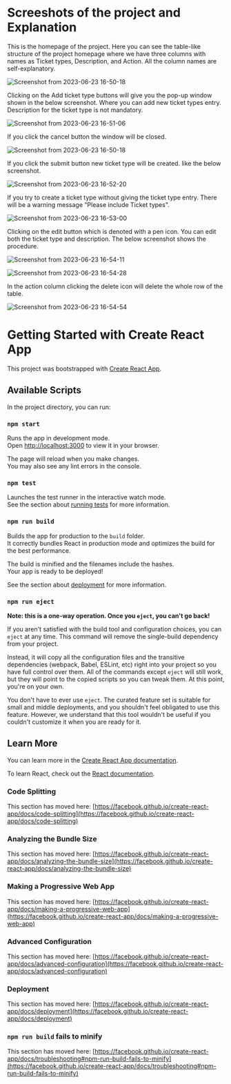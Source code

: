 # Screeshots of the project and Explanation


This is the homepage of the project. Here you can see the table-like structure of the project homepage where we have three columns with names as Ticket types, Description, and Action. All the column names are self-explanatory. 


![Screenshot from 2023-06-23 16-50-18](https://github.com/Uthso66/Ticket-management/assets/93869589/462c33a3-46d3-4db1-8f70-a3e9d2c624be)


Clicking on the Add ticket type buttons will give you the pop-up window shown in the below screenshot. Where you can add new ticket types entry. Description for the ticket type is not mandatory. 

![Screenshot from 2023-06-23 16-51-06](https://github.com/Uthso66/Ticket-management/assets/93869589/1b5c010a-27ad-486f-b589-a0f09985875e)


If you click the cancel button the window will be closed.


![Screenshot from 2023-06-23 16-50-18](https://github.com/Uthso66/Ticket-management/assets/93869589/462c33a3-46d3-4db1-8f70-a3e9d2c624be)


 If you click the submit button new ticket type will be created. like the below screenshot.


![Screenshot from 2023-06-23 16-52-20](https://github.com/Uthso66/Ticket-management/assets/93869589/38578ad1-3687-467c-936f-e3ff139c1989)


If you try to create a ticket type without giving the ticket type entry. There will be a warning message "Please include Ticket types".


![Screenshot from 2023-06-23 16-53-00](https://github.com/Uthso66/Ticket-management/assets/93869589/0bebfb30-8fc0-478e-b0d0-6fb33b566fcb)


Clicking on the edit button which is denoted with a pen icon. You can edit both the ticket type and description. The below screenshot shows the procedure.


![Screenshot from 2023-06-23 16-54-11](https://github.com/Uthso66/Ticket-management/assets/93869589/cc4a9869-9051-45f4-b189-fd8d8003e81d)


![Screenshot from 2023-06-23 16-54-28](https://github.com/Uthso66/Ticket-management/assets/93869589/96d72697-aa4d-4eaa-8fbf-79e49b60c519)


In the action column clicking the delete icon will delete the whole row of the table.


![Screenshot from 2023-06-23 16-54-54](https://github.com/Uthso66/Ticket-management/assets/93869589/4e646004-7a00-4ef2-8478-0e09e0f656d6)


# Getting Started with Create React App

This project was bootstrapped with [Create React App](https://github.com/facebook/create-react-app).

## Available Scripts

In the project directory, you can run:

### `npm start`

Runs the app in development mode.\
Open [http://localhost:3000](http://localhost:3000) to view it in your browser.

The page will reload when you make changes.\
You may also see any lint errors in the console.

### `npm test`

Launches the test runner in the interactive watch mode.\
See the section about [running tests](https://facebook.github.io/create-react-app/docs/running-tests) for more information.

### `npm run build`

Builds the app for production to the `build` folder.\
It correctly bundles React in production mode and optimizes the build for the best performance.

The build is minified and the filenames include the hashes.\
Your app is ready to be deployed!

See the section about [deployment](https://facebook.github.io/create-react-app/docs/deployment) for more information.

### `npm run eject`

**Note: this is a one-way operation. Once you `eject`, you can't go back!**

If you aren't satisfied with the build tool and configuration choices, you can `eject` at any time. This command will remove the single-build dependency from your project.

Instead, it will copy all the configuration files and the transitive dependencies (webpack, Babel, ESLint, etc) right into your project so you have full control over them. All of the commands except `eject` will still work, but they will point to the copied scripts so you can tweak them. At this point, you're on your own.

You don't have to ever use `eject`. The curated feature set is suitable for small and middle deployments, and you shouldn't feel obligated to use this feature. However, we understand that this tool wouldn't be useful if you couldn't customize it when you are ready for it.

## Learn More

You can learn more in the [Create React App documentation](https://facebook.github.io/create-react-app/docs/getting-started).

To learn React, check out the [React documentation](https://reactjs.org/).

### Code Splitting

This section has moved here: [https://facebook.github.io/create-react-app/docs/code-splitting](https://facebook.github.io/create-react-app/docs/code-splitting)

### Analyzing the Bundle Size

This section has moved here: [https://facebook.github.io/create-react-app/docs/analyzing-the-bundle-size](https://facebook.github.io/create-react-app/docs/analyzing-the-bundle-size)

### Making a Progressive Web App

This section has moved here: [https://facebook.github.io/create-react-app/docs/making-a-progressive-web-app](https://facebook.github.io/create-react-app/docs/making-a-progressive-web-app)

### Advanced Configuration

This section has moved here: [https://facebook.github.io/create-react-app/docs/advanced-configuration](https://facebook.github.io/create-react-app/docs/advanced-configuration)

### Deployment

This section has moved here: [https://facebook.github.io/create-react-app/docs/deployment](https://facebook.github.io/create-react-app/docs/deployment)

### `npm run build` fails to minify

This section has moved here: [https://facebook.github.io/create-react-app/docs/troubleshooting#npm-run-build-fails-to-minify](https://facebook.github.io/create-react-app/docs/troubleshooting#npm-run-build-fails-to-minify)
